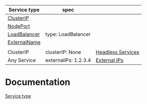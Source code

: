 | Service type | spec |  |
| --- | --- | --- |
| [ClusterIP](https://kubernetes.io/docs/concepts/services-networking/service/#type-clusterip) |  |  |
| [NodePort](https://kubernetes.io/docs/concepts/services-networking/service/#type-nodeport) |  |  |
| [LoadBalancer](https://kubernetes.io/docs/concepts/services-networking/service/#loadbalancer) | type: LoadBalancer |  |
| [ExternalName](https://kubernetes.io/docs/concepts/services-networking/service/#externalname) |  |  |
|  |  |  |
| ClusterIP | clusterIP:   None | [Headless Services](https://kubernetes.io/docs/concepts/services-networking/service/#headless-services) |
| Any Service | externalIPs: 1.2.3.4 | [External IPs](https://kubernetes.io/docs/concepts/services-networking/service/#external-ips) |

# Documentation
[Service type](https://kubernetes.io/docs/concepts/services-networking/service/#publishing-services-service-types)
